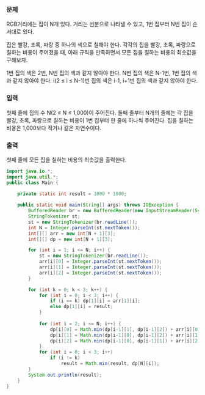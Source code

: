 ### 문제
RGB거리에는 집이 N개 있다. 거리는 선분으로 나타낼 수 있고, 1번 집부터 N번 집이 순서대로 있다.

집은 빨강, 초록, 파랑 중 하나의 색으로 칠해야 한다. 각각의 집을 빨강, 초록, 파랑으로 칠하는 비용이 주어졌을 때, 아래 규칙을 만족하면서 모든 집을 칠하는 비용의 최솟값을 구해보자.

1번 집의 색은 2번, N번 집의 색과 같지 않아야 한다.
N번 집의 색은 N-1번, 1번 집의 색과 같지 않아야 한다.
i(2 ≤ i ≤ N-1)번 집의 색은 i-1, i+1번 집의 색과 같지 않아야 한다.
### 입력
첫째 줄에 집의 수 N(2 ≤ N ≤ 1,000)이 주어진다. 둘째 줄부터 N개의 줄에는 각 집을 빨강, 초록, 파랑으로 칠하는 비용이 1번 집부터 한 줄에 하나씩 주어진다. 집을 칠하는 비용은 1,000보다 작거나 같은 자연수이다.

### 출력
첫째 줄에 모든 집을 칠하는 비용의 최솟값을 출력한다.

```java
import java.io.*;
import java.util.*;
public class Main {
    
    private static int result = 1000 * 1000;

    public static void main(String[] args) throws IOException {
        BufferedReader br = new BufferedReader(new InputStreamReader(System.in));
        StringTokenizer st;
        st = new StringTokenizer(br.readLine());
        int N = Integer.parseInt(st.nextToken());
        int[][] arr = new int[N + 1][3];
        int[][] dp = new int[N + 1][3];

        for (int i = 1; i <= N; i++) {
            st = new StringTokenizer(br.readLine());
            arr[i][0] = Integer.parseInt(st.nextToken());
            arr[i][1] = Integer.parseInt(st.nextToken());
            arr[i][2] = Integer.parseInt(st.nextToken());
        }

        for (int k = 0; k < 3; k++) {
            for (int i = 0; i < 3; i++) {
                if (i == k) dp[1][i] = arr[1][i];
                else dp[1][i] = result;
            }
            
            for (int i = 2; i <= N; i++) {
                dp[i][0] = Math.min(dp[i-1][1], dp[i-1][2]) + arr[i][0];
                dp[i][1] = Math.min(dp[i-1][0], dp[i-1][2]) + arr[i][1];
                dp[i][2] = Math.min(dp[i-1][0], dp[i-1][1]) + arr[i][2];
            }
            for (int i = 0; i < 3; i++)
                if (i != k)
                    result = Math.min(result, dp[N][i]);
        }
        System.out.println(result);
    }
}
```